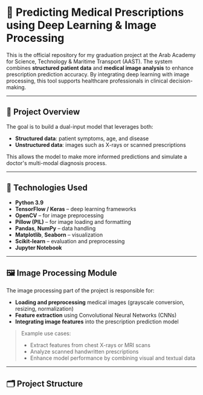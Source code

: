 # 💊 Predicting Medical Prescriptions using Deep Learning & Image Processing

This is the official repository for my graduation project at the Arab Academy for Science, Technology & Maritime Transport (AAST). The system combines **structured patient data** and **medical image analysis** to enhance prescription prediction accuracy. By integrating deep learning with image processing, this tool supports healthcare professionals in clinical decision-making.

---

## 📌 Project Overview

The goal is to build a dual-input model that leverages both:
- **Structured data**: patient symptoms, age, and disease
- **Unstructured data**: images such as X-rays or scanned prescriptions

This allows the model to make more informed predictions and simulate a doctor's multi-modal diagnosis process.

---

## 🧠 Technologies Used

- **Python 3.9**
- **TensorFlow / Keras** – deep learning frameworks
- **OpenCV** – for image preprocessing
- **Pillow (PIL)** – for image loading and formatting
- **Pandas**, **NumPy** – data handling
- **Matplotlib**, **Seaborn** – visualization
- **Scikit-learn** – evaluation and preprocessing
- **Jupyter Notebook**

---

## 🖼️ Image Processing Module

The image processing part of the project is responsible for:

- **Loading and preprocessing** medical images (grayscale conversion, resizing, normalization)
- **Feature extraction** using Convolutional Neural Networks (CNNs)
- **Integrating image features** into the prescription prediction model

> Example use cases:
> - Extract features from chest X-rays or MRI scans
> - Analyze scanned handwritten prescriptions
> - Enhance model performance by combining visual and textual data

---

## 🗂️ Project Structure


